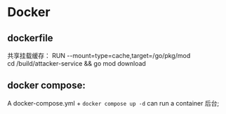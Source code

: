 # Docker

## dockerfile

共享挂载缓存：
RUN --mount=type=cache,target=/go/pkg/mod \
    cd /build/attacker-service && go mod download

## docker compose:
A docker-compose.yml + `docker compose up -d` can run a container 后台;
